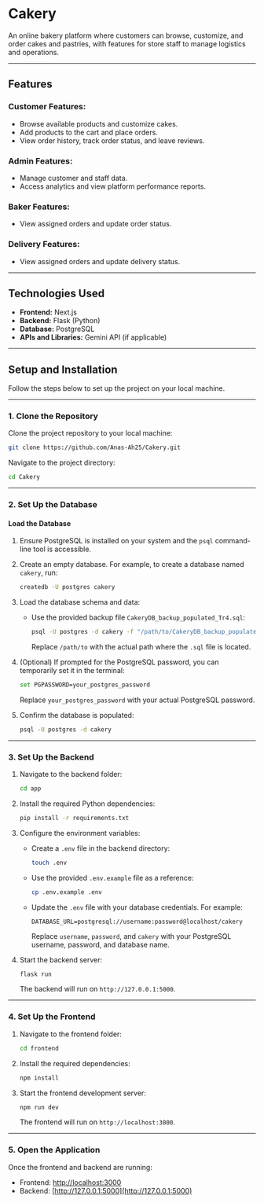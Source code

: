 
# Cakery

An online bakery platform where customers can browse, customize, and order cakes and pastries, with features for store staff to manage logistics and operations.

---

## Features

### Customer Features:
- Browse available products and customize cakes.
- Add products to the cart and place orders.
- View order history, track order status, and leave reviews.

### Admin Features:
- Manage customer and staff data.
- Access analytics and view platform performance reports.

### Baker Features:
- View assigned orders and update order status.

### Delivery Features:
- View assigned orders and update delivery status.

---

## Technologies Used
- **Frontend:** Next.js
- **Backend:** Flask (Python)
- **Database:** PostgreSQL
- **APIs and Libraries:** Gemini API (if applicable)

---

## Setup and Installation

Follow the steps below to set up the project on your local machine.

---

### 1. Clone the Repository
Clone the project repository to your local machine:
```bash
git clone https://github.com/Anas-Ah25/Cakery.git
```

Navigate to the project directory:
```bash
cd Cakery
```

---

### 2. Set Up the Database

#### Load the Database
1. Ensure PostgreSQL is installed on your system and the `psql` command-line tool is accessible.

2. Create an empty database. For example, to create a database named `cakery`, run:
   ```bash
   createdb -U postgres cakery
   ```

3. Load the database schema and data:
   - Use the provided backup file `CakeryDB_backup_populated_Tr4.sql`:
     ```bash
     psql -U postgres -d cakery -f "/path/to/CakeryDB_backup_populated_Tr2.sql"
     ```
     Replace `/path/to` with the actual path where the `.sql` file is located.

4. (Optional) If prompted for the PostgreSQL password, you can temporarily set it in the terminal:
   ```bash
   set PGPASSWORD=your_postgres_password
   ```
   Replace `your_postgres_password` with your actual PostgreSQL password.

5. Confirm the database is populated:
   ```bash
   psql -U postgres -d cakery
   ```

---

### 3. Set Up the Backend
1. Navigate to the backend folder:
   ```bash
   cd app
   ```

2. Install the required Python dependencies:
   ```bash
   pip install -r requirements.txt
   ```

3. Configure the environment variables:
   - Create a `.env` file in the backend directory:
     ```bash
     touch .env
     ```
   - Use the provided `.env.example` file as a reference:
     ```bash
     cp .env.example .env
     ```
   - Update the `.env` file with your database credentials. For example:
     ```
     DATABASE_URL=postgresql://username:password@localhost/cakery
     ```
     Replace `username`, `password`, and `cakery` with your PostgreSQL username, password, and database name.

4. Start the backend server:
   ```bash
   flask run
   ```
   The backend will run on `http://127.0.0.1:5000`.

---

### 4. Set Up the Frontend
1. Navigate to the frontend folder:
   ```bash
   cd frontend
   ```

2. Install the required dependencies:
   ```bash
   npm install
   ```

3. Start the frontend development server:
   ```bash
   npm run dev
   ```
   The frontend will run on `http://localhost:3000`.

---

### 5. Open the Application
Once the frontend and backend are running:

- Frontend: [http://localhost:3000](http://localhost:3000)
- Backend: [http://127.0.0.1:5000](http://127.0.0.1:5000)

